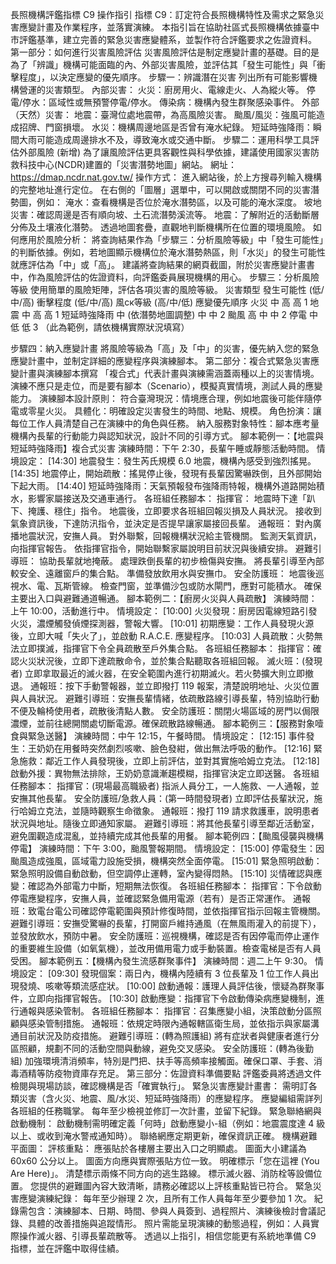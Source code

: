 長照機構評鑑指標 C9 操作指引
指標 C9：訂定符合長照機構特性及需求之緊急災害應變計畫及作業程序，並落實演練。
本指引旨在協助社區式長照機構依據臺中市評鑑基準，建立完善的緊急災害應變體系，並製作符合評鑑要求之佐證資料。
第一部分：如何進行災害風險評估
災害風險評估是制定應變計畫的基礎。目的是為了「辨識」機構可能面臨的內、外部災害風險，並評估其「發生可能性」與「衝擊程度」，以決定應變的優先順序。
步驟一：辨識潛在災害
列出所有可能影響機構營運的災害類型。
內部災害：
火災：廚房用火、電線走火、人為縱火等。
停電/停水：區域性或無預警停電/停水。
傳染病：機構內發生群聚感染事件。
外部（天然）災害：
地震：臺灣位處地震帶，為高風險災害。
颱風/風災：強風可能造成招牌、門窗損壞。
水災：機構周邊地區是否曾有淹水紀錄。
短延時強降雨：瞬間大雨可能造成周邊排水不及，導致淹水或交通中斷。
步驟二：運用科學工具評估外部風險 (新增)
為了讓風險評估更具客觀性與科學依據，建議使用國家災害防救科技中心(NCDR)建置的「災害潛勢地圖」網站。
網址： https://dmap.ncdr.nat.gov.tw/
操作方式：
進入網站後，於上方搜尋列輸入機構的完整地址進行定位。
在右側的「圖層」選單中，可以開啟或關閉不同的災害潛勢圖，例如：
淹水：查看機構是否位於淹水潛勢區，以及可能的淹水深度。
坡地災害：確認周邊是否有順向坡、土石流潛勢溪流等。
地震：了解附近的活動斷層分佈及土壤液化潛勢。
透過地圖套疊，直觀地判斷機構所在位置的環境風險。
如何應用於風險分析：
將查詢結果作為「步驟三：分析風險等級」中「發生可能性」的判斷依據。例如，若地圖顯示機構位於淹水潛勢熱區，則「水災」的發生可能性就應評估為「中」或「高」。
建議將查詢結果的網頁截圖，附於災害應變計畫書中，作為風險評估的佐證資料，向評鑑委員展現機構的用心。
步驟三：分析風險等級
使用簡單的風險矩陣，評估各項災害的風險等級。
災害類型
發生可能性 (低/中/高)
衝擊程度 (低/中/高)
風ск等級 (高/中/低)
應變優先順序
火災
中
高
高
1
地震
中
高
高
1
短延時強降雨
中 (依潛勢地圖調整)
中
中
2
颱風
高
中
中
2
停電
中
低
低
3
（此為範例，請依機構實際狀況填寫）




步驟四：納入應變計畫
將風險等級為「高」及「中」的災害，優先納入您的緊急應變計畫中，並制定詳細的應變程序與演練腳本。
第二部分：複合式緊急災害應變計畫與演練腳本撰寫
「複合式」代表計畫與演練需涵蓋兩種以上的災害情境。演練不應只是走位，而是要有腳本（Scenario），模擬真實情境，測試人員的應變能力。
演練腳本設計原則：
符合臺灣現況：情境應合理，例如地震後可能伴隨停電或零星火災。
具體化：明確設定災害發生的時間、地點、規模。
角色扮演：讓每位工作人員清楚自己在演練中的角色與任務。
納入服務對象特性：腳本應考量機構內長輩的行動能力與認知狀況，設計不同的引導方式。
腳本範例一：【地震與短延時強降雨】複合式災害
演練時間：下午 2:30，長輩午睡或靜態活動時間。
情境設定：
[14:30] 地震發生：發生芮氏規模 6.0 地震，機構內感受到強烈搖晃。
[14:35] 地震停止，開始疏散：搖晃停止後，發現有長輩因驚嚇跌倒，且外部開始下起大雨。
[14:40] 短延時強降雨：天氣預報發布強降雨特報，機構外道路開始積水，影響家屬接送及交通車通行。
各班組任務腳本：
指揮官：
地震時下達「趴下、掩護、穩住」指令。
地震後，立即要求各班組回報災損及人員狀況。
接收到氣象資訊後，下達防汛指令，並決定是否提早讓家屬接回長輩。
通報班：
對內廣播地震狀況，安撫人員。
對外聯繫，回報機構狀況給主管機關。
監測天氣資訊，向指揮官報告。
依指揮官指令，開始聯繫家屬說明目前狀況與後續安排。
避難引導班：
協助長輩就地掩蔽。
處理跌倒長輩的初步檢傷與安撫。
將長輩引導至內部較安全、遠離窗戶的集合點。
準備發放飲用水與安撫巾。
安全防護班：
地震後巡視水、電、瓦斯管線。
檢查門窗，並準備沙包或防水閘門，應對可能積水。
確保主要出入口與避難通道暢通。
腳本範例二：【廚房火災與人員疏散】
演練時間：上午 10:00，活動進行中。
情境設定：
[10:00] 火災發現：廚房因電線短路引發火災，濃煙觸發偵煙探測器，警報大響。
[10:01] 初期應變：工作人員發現火源後，立即大喊「失火了」，並啟動 R.A.C.E. 應變程序。
[10:03] 人員疏散：火勢無法立即撲滅，指揮官下令全員疏散至戶外集合點。
各班組任務腳本：
指揮官：確認火災狀況後，立即下達疏散命令，並於集合點聽取各班組回報。
滅火班：(發現者) 立即拿取最近的滅火器，在安全範圍內進行初期滅火。若火勢擴大則立即撤退。
通報班：按下手動警報器，並立即撥打 119 報案，清楚說明地址、火災位置與人員狀況。
避難引導班：安撫長輩情緒，依疏散路線引導長輩，特別協助行動不便及輪椅使用者，疏散後清點人數。
安全防護班：關閉火場區域的房門以侷限濃煙，並前往總開關處切斷電源。確保疏散路線暢通。
腳本範例三：【服務對象噎食與緊急送醫】
演練時間：中午 12:15，午餐時間。
情境設定：
[12:15] 事件發生：王奶奶在用餐時突然劇烈咳嗽、臉色發紺，做出無法呼吸的動作。
[12:16] 緊急施救：鄰近工作人員發現後，立即上前評估，並對其實施哈姆立克法。
[12:18] 啟動外援：異物無法排除，王奶奶意識漸趨模糊，指揮官決定立即送醫。
各班組任務腳本：
指揮官：(現場最高職級者) 指派人員分工，一人施救、一人通報，並安撫其他長輩。
安全防護班/急救人員：(第一時間發現者) 立即評估長輩狀況，施行哈姆立克法，並隨時觀察生命徵象。
通報班：撥打 119 請求救護車，說明患者狀況與地址。隨後立即通知家屬。
避難引導班：將其他長輩引導至鄰近活動室，避免圍觀造成混亂，並持續完成其他長輩的用餐。
腳本範例四：【颱風侵襲與機構停電】
演練時間：下午 3:00，颱風警報期間。
情境設定：
[15:00] 停電發生：因颱風造成強風，區域電力設施受損，機構突然全面停電。
[15:01] 緊急照明啟動：緊急照明設備自動啟動，但空調停止運轉，室內變得悶熱。
[15:10] 災情確認與應變：確認為外部電力中斷，短期無法恢復。
各班組任務腳本：
指揮官：下令啟動停電應變程序，安撫人員，並確認緊急備用電源（若有）是否正常運作。
通報班：致電台電公司確認停電範圍與預計修復時間，並依指揮官指示回報主管機關。
避難引導班：安撫受驚嚇的長輩，打開窗戶維持通風（在無風雨灌入的前提下），並發放飲水，預防中暑。
安全防護班：巡視機構，確認是否有因停電而停止運作的重要維生設備（如氧氣機），並改用備用電力或手動裝置。檢查電梯是否有人員受困。
腳本範例五：【機構內發生流感群聚事件】
演練時間：週二上午 9:30。
情境設定：
[09:30] 發現個案：兩日內，機構內陸續有 3 位長輩及 1 位工作人員出現發燒、咳嗽等類流感症狀。
[10:00] 啟動通報：護理人員評估後，懷疑為群聚事件，立即向指揮官報告。
[10:30] 啟動應變：指揮官下令啟動傳染病應變機制，進行通報與感染管制。
各班組任務腳本：
指揮官：召集應變小組，決策啟動分區照顧與感染管制措施。
通報班：依規定時限內通報轄區衛生局，並依指示與家屬溝通目前狀況及防疫措施。
避難引導班：(轉為照護組) 將有症狀者與健康者進行分區照顧，規劃不同的活動空間與動線，避免交叉感染。
安全防護班：(轉為後勤組) 加強環境清消頻率，特別是門把、扶手等高頻率接觸面。確保口罩、手套、消毒酒精等防疫物資庫存充足。
第三部分：佐證資料準備要點
評鑑委員將透過文件檢閱與現場訪談，確認機構是否「確實執行」。
緊急災害應變計畫書：
需明訂各類災害（含火災、地震、風/水災、短延時強降雨）的應變程序。
應變編組需詳列各班組的任務職掌。
每年至少檢視並修訂一次計畫，並留下紀錄。
緊急聯絡網與啟動機制：
啟動機制需明確定義「何時」啟動應變小-組（例如：地震震度達 4 級以上、或收到淹水警戒通知時）。
聯絡網應定期更新，確保資訊正確。
機構避難平面圖：
評核重點：
應張貼於各樓層主要出入口之明顯處。
圖面大小建議為 60x60 公分以上。
圖面方向應與實際張貼方位一致。
明確標示「您在這裡 (You Are Here)」。
清楚標示兩條不同方向的逃生路線。
標示滅火器、消防栓等設備位置。
您提供的避難圖內容大致清晰，請務必確認以上評核重點皆已符合。
緊急災害應變演練紀錄：
每年至少辦理 2 次，且所有工作人員每年至少要參加 1 次。
紀錄需包含：演練腳本、日期、時間、參與人員簽到、過程照片、演練後檢討會議記錄、具體的改善措施與追蹤情形。
照片需能呈現演練的動態過程，例如：人員實際操作滅火器、引導長輩疏散等。
透過以上指引，相信您能更有系統地準備 C9 指標，並在評鑑中取得佳績。